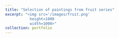 ```yaml
---
title: "Selection of paintings from fruit series"
excerpt: "<img src='/images/fruit.png'
           height=1000
           width=1000>"
collection: portfolio
---
```


 
